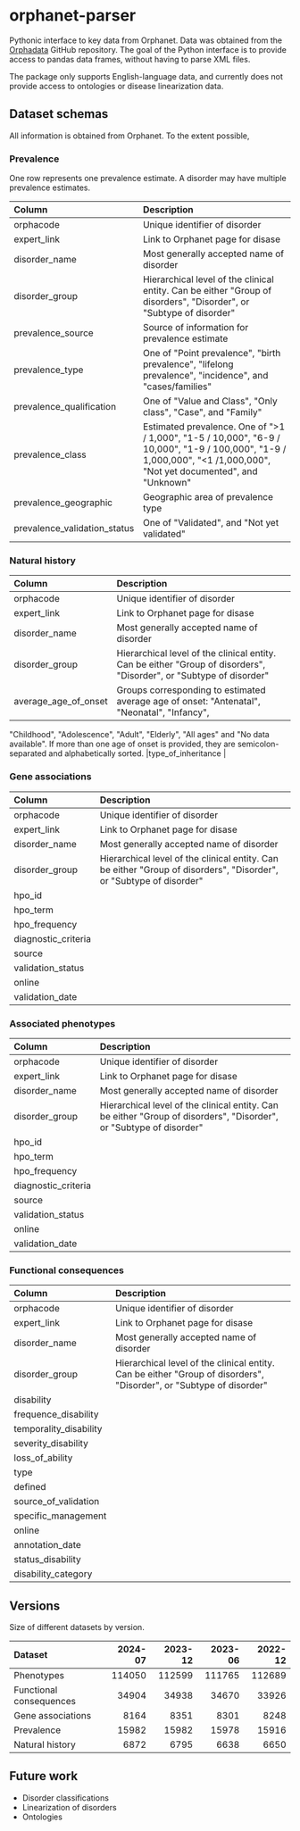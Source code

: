 # orphanet-parser

Pythonic interface to key data from Orphanet. Data was obtained from the [Orphadata](https://github.com/Orphanet/Orphadata_aggregated/tree/master) GitHub repository. The goal of the Python interface is to provide access to pandas data frames, without having to parse XML files. 

The package only supports English-language data, and currently does not provide access to ontologies or disease linearization data. 

## Dataset schemas

All information is obtained from Orphanet. To the extent possible, 

### Prevalence

One row represents one prevalence estimate. A disorder may have multiple prevalence estimates.

|Column                         |Description                        |
|:------------------------------|:----------------------------------|
|orphacode                      |Unique identifier of disorder      |
|expert_link                    |Link to Orphanet page for disase   |
|disorder_name                  |Most generally accepted name of disorder   |
|disorder_group                 |Hierarchical level of the clinical entity. Can be either "Group of disorders", "Disorder", or "Subtype of disorder"    |
|prevalence_source              |Source of information for prevalence estimate|
|prevalence_type                |One of "Point prevalence", "birth prevalence", "lifelong prevalence", "incidence", and "cases/families" |
|prevalence_qualification       |One of "Value and Class", "Only class", "Case", and "Family"
|prevalence_class               |Estimated prevalence. One of ">1 / 1,000", "1-5 / 10,000", "6-9 / 10,000", "1-9 / 100,000", "1-9 / 1,000,000", "<1 /1,000,000", "Not yet documented", and "Unknown"    |
|prevalence_geographic          |Geographic area of prevalence type |
|prevalence_validation_status   |One of "Validated", and "Not yet validated"    |

### Natural history



|Column                         |Description                        |
|:------------------------------|:----------------------------------|
|orphacode                      |Unique identifier of disorder      |
|expert_link                    |Link to Orphanet page for disase   |
|disorder_name                  |Most generally accepted name of disorder   |
|disorder_group                 |Hierarchical level of the clinical entity. Can be either "Group of disorders", "Disorder", or "Subtype of disorder"    |
|average_age_of_onset           |Groups corresponding to estimated average age of onset: "Antenatal", "Neonatal", "Infancy", 
"Childhood",
"Adolescence", "Adult", "Elderly", "All ages" and "No data available". If more than one age of onset is provided, they are semicolon-separated and alphabetically sorted.
|type_of_inheritance            |

### Gene associations


|Column                         |Description                        |
|:------------------------------|:----------------------------------|
|orphacode                      |Unique identifier of disorder      |
|expert_link                    |Link to Orphanet page for disase   |
|disorder_name                  |Most generally accepted name of disorder   |
|disorder_group                 |Hierarchical level of the clinical entity. Can be either "Group of disorders", "Disorder", or "Subtype of disorder"    |
|hpo_id                         |
|hpo_term                       |
|hpo_frequency                  |
|diagnostic_criteria            |
|source                         |
|validation_status              |
|online                         |
|validation_date                |


### Associated phenotypes

|Column                         |Description                        |
|:------------------------------|:----------------------------------|
|orphacode                      |Unique identifier of disorder      |
|expert_link                    |Link to Orphanet page for disase   |
|disorder_name                  |Most generally accepted name of disorder   |
|disorder_group                 |Hierarchical level of the clinical entity. Can be either "Group of disorders", "Disorder", or "Subtype of disorder"    |
|hpo_id                         |
|hpo_term                       |
|hpo_frequency                  |
|diagnostic_criteria            |
|source                         |
|validation_status              |
|online                         |
|validation_date                |


### Functional consequences 

|Column                         |Description                        |
|:------------------------------|:----------------------------------|
|orphacode                      |Unique identifier of disorder      |
|expert_link                    |Link to Orphanet page for disase   |
|disorder_name                  |Most generally accepted name of disorder   |
|disorder_group                 |Hierarchical level of the clinical entity. Can be either "Group of disorders", "Disorder", or "Subtype of disorder"    |
|disability                     |
|frequence_disability           |
|temporality_disability         |
|severity_disability            |
|loss_of_ability                |
|type                           |
|defined                        |
|source_of_validation           |
|specific_management            |
|online                         |
|annotation_date                |
|status_disability              |
|disability_category            |

## Versions

Size of different datasets by version.

|Dataset                    |2024-07    |2023-12    |2023-06    |2022-12    |
|:--------------------------|----------:|----------:|----------:|----------:|
|Phenotypes                 |114050     |112599     |111765     |112689     |
|Functional consequences    |34904      |34938      |34670      |33926      |
|Gene associations          |8164       |8351       |8301       |8248       |
|Prevalence                 |15982      |15982      |15978      |15916      |
|Natural history            |6872       |6795       |6638       |6650       |

## Future work

- Disorder classifications
- Linearization of disorders
- Ontologies